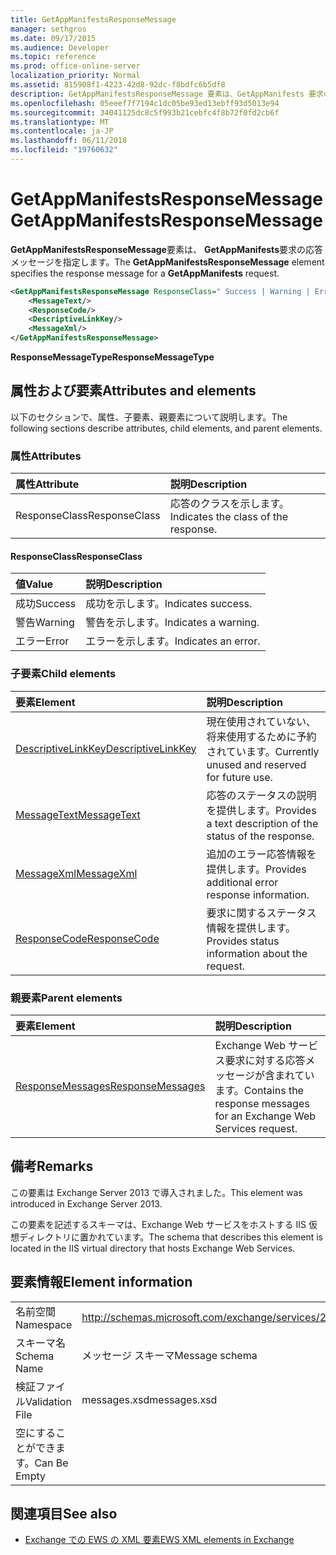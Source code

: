 ```yaml
---
title: GetAppManifestsResponseMessage
manager: sethgros
ms.date: 09/17/2015
ms.audience: Developer
ms.topic: reference
ms.prod: office-online-server
localization_priority: Normal
ms.assetid: 815908f1-4223-42d8-92dc-f8bdfc6b5df8
description: GetAppManifestsResponseMessage 要素は、GetAppManifests 要求の応答メッセージを指定します。
ms.openlocfilehash: 05eeef7f7194c1dc05be93ed13ebff93d5013e94
ms.sourcegitcommit: 34041125dc8c5f993b21cebfc4f8b72f0fd2cb6f
ms.translationtype: MT
ms.contentlocale: ja-JP
ms.lasthandoff: 06/11/2018
ms.locfileid: "19760632"
---
```

# <a name="getappmanifestsresponsemessage"></a><span data-ttu-id="5f7dd-103">GetAppManifestsResponseMessage</span><span class="sxs-lookup"><span data-stu-id="5f7dd-103">GetAppManifestsResponseMessage</span></span>

<span data-ttu-id="5f7dd-104">**GetAppManifestsResponseMessage**要素は、 **GetAppManifests**要求の応答メッセージを指定します。</span><span class="sxs-lookup"><span data-stu-id="5f7dd-104">The **GetAppManifestsResponseMessage** element specifies the response message for a **GetAppManifests** request.</span></span> 
  
```XML
<GetAppManifestsResponseMessage ResponseClass=" Success | Warning | Error ">
    <MessageText/>
    <ResponseCode/>
    <DescriptiveLinkKey/>
    <MessageXml/>
</GetAppManifestsResponseMessage>
```

 <span data-ttu-id="5f7dd-105">**ResponseMessageType**</span><span class="sxs-lookup"><span data-stu-id="5f7dd-105">**ResponseMessageType**</span></span>
## <a name="attributes-and-elements"></a><span data-ttu-id="5f7dd-106">属性および要素</span><span class="sxs-lookup"><span data-stu-id="5f7dd-106">Attributes and elements</span></span>

<span data-ttu-id="5f7dd-107">以下のセクションで、属性、子要素、親要素について説明します。</span><span class="sxs-lookup"><span data-stu-id="5f7dd-107">The following sections describe attributes, child elements, and parent elements.</span></span>
  
### <a name="attributes"></a><span data-ttu-id="5f7dd-108">属性</span><span class="sxs-lookup"><span data-stu-id="5f7dd-108">Attributes</span></span>

|<span data-ttu-id="5f7dd-109">**属性**</span><span class="sxs-lookup"><span data-stu-id="5f7dd-109">**Attribute**</span></span>|<span data-ttu-id="5f7dd-110">**説明**</span><span class="sxs-lookup"><span data-stu-id="5f7dd-110">**Description**</span></span>|
|:-----|:-----|
|<span data-ttu-id="5f7dd-111">ResponseClass</span><span class="sxs-lookup"><span data-stu-id="5f7dd-111">ResponseClass</span></span>  <br/> |<span data-ttu-id="5f7dd-112">応答のクラスを示します。</span><span class="sxs-lookup"><span data-stu-id="5f7dd-112">Indicates the class of the response.</span></span>  <br/> |
   
#### <a name="responseclass"></a><span data-ttu-id="5f7dd-113">ResponseClass</span><span class="sxs-lookup"><span data-stu-id="5f7dd-113">ResponseClass</span></span>

|<span data-ttu-id="5f7dd-114">**値**</span><span class="sxs-lookup"><span data-stu-id="5f7dd-114">**Value**</span></span>|<span data-ttu-id="5f7dd-115">**説明**</span><span class="sxs-lookup"><span data-stu-id="5f7dd-115">**Description**</span></span>|
|:-----|:-----|
|<span data-ttu-id="5f7dd-116">成功</span><span class="sxs-lookup"><span data-stu-id="5f7dd-116">Success</span></span>  <br/> |<span data-ttu-id="5f7dd-117">成功を示します。</span><span class="sxs-lookup"><span data-stu-id="5f7dd-117">Indicates success.</span></span>  <br/> |
|<span data-ttu-id="5f7dd-118">警告</span><span class="sxs-lookup"><span data-stu-id="5f7dd-118">Warning</span></span>  <br/> |<span data-ttu-id="5f7dd-119">警告を示します。</span><span class="sxs-lookup"><span data-stu-id="5f7dd-119">Indicates a warning.</span></span>  <br/> |
|<span data-ttu-id="5f7dd-120">エラー</span><span class="sxs-lookup"><span data-stu-id="5f7dd-120">Error</span></span>  <br/> |<span data-ttu-id="5f7dd-121">エラーを示します。</span><span class="sxs-lookup"><span data-stu-id="5f7dd-121">Indicates an error.</span></span>  <br/> |
   
### <a name="child-elements"></a><span data-ttu-id="5f7dd-122">子要素</span><span class="sxs-lookup"><span data-stu-id="5f7dd-122">Child elements</span></span>

|<span data-ttu-id="5f7dd-123">**要素**</span><span class="sxs-lookup"><span data-stu-id="5f7dd-123">**Element**</span></span>|<span data-ttu-id="5f7dd-124">**説明**</span><span class="sxs-lookup"><span data-stu-id="5f7dd-124">**Description**</span></span>|
|:-----|:-----|
|[<span data-ttu-id="5f7dd-125">DescriptiveLinkKey</span><span class="sxs-lookup"><span data-stu-id="5f7dd-125">DescriptiveLinkKey</span></span>](descriptivelinkkey.md) <br/> |<span data-ttu-id="5f7dd-126">現在使用されていない、将来使用するために予約されています。</span><span class="sxs-lookup"><span data-stu-id="5f7dd-126">Currently unused and reserved for future use.</span></span>  <br/> |
|[<span data-ttu-id="5f7dd-127">MessageText</span><span class="sxs-lookup"><span data-stu-id="5f7dd-127">MessageText</span></span>](messagetext.md) <br/> |<span data-ttu-id="5f7dd-128">応答のステータスの説明を提供します。</span><span class="sxs-lookup"><span data-stu-id="5f7dd-128">Provides a text description of the status of the response.</span></span>  <br/> |
|[<span data-ttu-id="5f7dd-129">MessageXml</span><span class="sxs-lookup"><span data-stu-id="5f7dd-129">MessageXml</span></span>](messagexml.md) <br/> |<span data-ttu-id="5f7dd-130">追加のエラー応答情報を提供します。</span><span class="sxs-lookup"><span data-stu-id="5f7dd-130">Provides additional error response information.</span></span>  <br/> |
|[<span data-ttu-id="5f7dd-131">ResponseCode</span><span class="sxs-lookup"><span data-stu-id="5f7dd-131">ResponseCode</span></span>](responsecode.md) <br/> |<span data-ttu-id="5f7dd-132">要求に関するステータス情報を提供します。</span><span class="sxs-lookup"><span data-stu-id="5f7dd-132">Provides status information about the request.</span></span>  <br/> |
   
### <a name="parent-elements"></a><span data-ttu-id="5f7dd-133">親要素</span><span class="sxs-lookup"><span data-stu-id="5f7dd-133">Parent elements</span></span>

|<span data-ttu-id="5f7dd-134">**要素**</span><span class="sxs-lookup"><span data-stu-id="5f7dd-134">**Element**</span></span>|<span data-ttu-id="5f7dd-135">**説明**</span><span class="sxs-lookup"><span data-stu-id="5f7dd-135">**Description**</span></span>|
|:-----|:-----|
|[<span data-ttu-id="5f7dd-136">ResponseMessages</span><span class="sxs-lookup"><span data-stu-id="5f7dd-136">ResponseMessages</span></span>](responsemessages.md) <br/> |<span data-ttu-id="5f7dd-137">Exchange Web サービス要求に対する応答メッセージが含まれています。</span><span class="sxs-lookup"><span data-stu-id="5f7dd-137">Contains the response messages for an Exchange Web Services request.</span></span>  <br/> |
   
## <a name="remarks"></a><span data-ttu-id="5f7dd-138">備考</span><span class="sxs-lookup"><span data-stu-id="5f7dd-138">Remarks</span></span>

<span data-ttu-id="5f7dd-139">この要素は Exchange Server 2013 で導入されました。</span><span class="sxs-lookup"><span data-stu-id="5f7dd-139">This element was introduced in Exchange Server 2013.</span></span>
  
<span data-ttu-id="5f7dd-140">この要素を記述するスキーマは、Exchange Web サービスをホストする IIS 仮想ディレクトリに置かれています。</span><span class="sxs-lookup"><span data-stu-id="5f7dd-140">The schema that describes this element is located in the IIS virtual directory that hosts Exchange Web Services.</span></span>
  
## <a name="element-information"></a><span data-ttu-id="5f7dd-141">要素情報</span><span class="sxs-lookup"><span data-stu-id="5f7dd-141">Element information</span></span>

|||
|:-----|:-----|
|<span data-ttu-id="5f7dd-142">名前空間</span><span class="sxs-lookup"><span data-stu-id="5f7dd-142">Namespace</span></span>  <br/> |http://schemas.microsoft.com/exchange/services/2006/messages  <br/> |
|<span data-ttu-id="5f7dd-143">スキーマ名</span><span class="sxs-lookup"><span data-stu-id="5f7dd-143">Schema Name</span></span>  <br/> |<span data-ttu-id="5f7dd-144">メッセージ スキーマ</span><span class="sxs-lookup"><span data-stu-id="5f7dd-144">Message schema</span></span>  <br/> |
|<span data-ttu-id="5f7dd-145">検証ファイル</span><span class="sxs-lookup"><span data-stu-id="5f7dd-145">Validation File</span></span>  <br/> |<span data-ttu-id="5f7dd-146">messages.xsd</span><span class="sxs-lookup"><span data-stu-id="5f7dd-146">messages.xsd</span></span>  <br/> |
|<span data-ttu-id="5f7dd-147">空にすることができます。</span><span class="sxs-lookup"><span data-stu-id="5f7dd-147">Can Be Empty</span></span>  <br/> ||
   
## <a name="see-also"></a><span data-ttu-id="5f7dd-148">関連項目</span><span class="sxs-lookup"><span data-stu-id="5f7dd-148">See also</span></span>



- [<span data-ttu-id="5f7dd-149">Exchange での EWS の XML 要素</span><span class="sxs-lookup"><span data-stu-id="5f7dd-149">EWS XML elements in Exchange</span></span>](ews-xml-elements-in-exchange.md)

